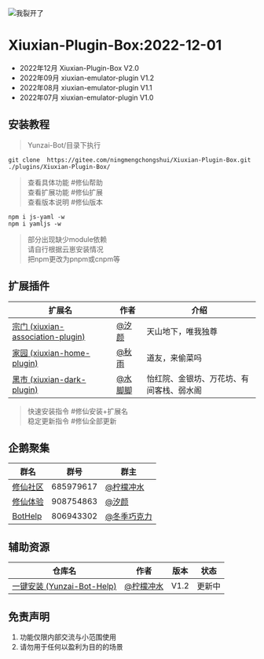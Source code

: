 ![我裂开了](https://s1.ax1x.com/2022/11/02/xH9Kcd.jpg)       
# Xiuxian-Plugin-Box:2022-12-01
- 2022年12月 Xiuxian-Plugin-Box V2.0
- 2022年09月 xiuxian-emulator-plugin V1.2
- 2022年08月 xiuxian-emulator-plugin V1.1
- 2022年07月 xiuxian-emulator-plugin V1.0

## 安装教程      

>Yunzai-Bot/目录下执行      
```
git clone  https://gitee.com/ningmengchongshui/Xiuxian-Plugin-Box.git ./plugins/Xiuxian-Plugin-Box/   
```
>查看具体功能  #修仙帮助     
>查看扩展功能  #修仙扩展     
>查看版本说明  #修仙版本   
```
npm i js-yaml -w
npm i yamljs -w
```  
>部分出现缺少module依赖      
>请自行根据云崽安装情况       
>把npm更改为pnpm或cnpm等    

## 扩展插件

扩展名  | 作者  | 介绍
------------- | -------------  | -------------
| [宗门 (xiuxian-association-plugin)](https://gitee.com/mg1105194437/xiuxian-association-pluging) | [@汐颜](https://gitee.com/mg1105194437)  | 天山地下，唯我独尊 |
| [家园 (xiuxian-home-plugin)](https://gitee.com/mmmmmddddd/xiuxian-home-plugin) | [@秋雨](https://gitee.com/mmmmmddddd) | 道友，来偷菜吗 |
| [黑市 (xiuxian-dark-plugin)](https://gitee.com/waterfeet/xiuxian-yihongyuan-plugin) | [@水脚脚](https://gitee.com/waterfeet) | 怡红院、金银坊、万花坊、有间客栈、弱水阁 |  

>快速安装指令  #修仙安装+扩展名       
>稳定更新指令  #修仙全部更新  

## 企鹅聚集     

群名  | 群号  |  群主 
------------- | -------------  | -------------   
| [修仙社区](https://afdian.net/a/ningmengchongshui) | 685979617 | [@柠檬冲水](https://gitee.com/ningmengchongshui) |  
| [修仙体验](https://afdian.net/a/ningmengchongshui) | 908754863 | [@汐颜](https://gitee.com/mg1105194437) |   
| [BotHelp](https://afdian.net/a/WinterChocolates) | 806943302 | [@冬季巧克力](https://gitee.com/djqkl_znje) |  
  
## 辅助资源   

仓库名  | 作者 | 版本 | 状态
------------- | ------------- | ------------- | -------------
| [一键安装 (Yunzai-Bot-Help)](https://gitee.com/ningmengchongshui/Yunzai-Bot-Help) | [@柠檬冲水](https://gitee.com/ningmengchongshui) | V1.2 | 更新中 |
  
## 免责声明       
1. 功能仅限内部交流与小范围使用       
2. 请勿用于任何以盈利为目的的场景    